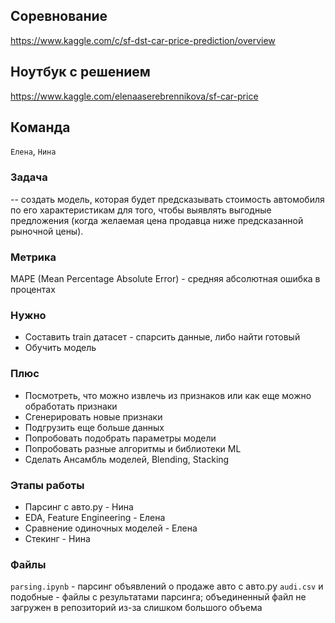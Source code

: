 ## Соревнование
https://www.kaggle.com/c/sf-dst-car-price-prediction/overview
## Ноутбук с решением 
https://www.kaggle.com/elenaaserebrennikova/sf-car-price
## Команда
`Елена`, `Нина`

### Задача
-- создать модель, которая будет предсказывать стоимость автомобиля по его характеристикам для того, чтобы выявлять выгодные предложения (когда желаемая цена продавца ниже предсказанной рыночной цены).

### Метрика 
MAPE (Mean Percentage Absolute Error) - средняя абсолютная ошибка в процентах

### Нужно
* Составить train датасет - спарсить данные, либо найти готовый
* Обучить модель

### Плюс
* Посмотреть, что можно извлечь из признаков или как еще можно обработать признаки
* Сгенерировать новые признаки
* Подгрузить еще больше данных
* Попробовать подобрать параметры модели
* Попробовать разные алгоритмы и библиотеки ML
* Сделать Ансамбль моделей, Blending, Stacking

### Этапы работы
* Парсинг с авто.ру - Нина
* EDA, Feature Engineering - Елена
* Сравнение одиночных моделей - Елена
* Стекинг - Нина

### Файлы 
`parsing.ipynb` - парсинг объявлений о продаже авто с авто.ру 
`audi.csv` и подобные - файлы с результатами парсинга; объединенный файл не загружен в репозиторий из-за слишком большого объема
